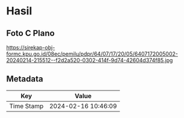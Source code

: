 # Hasil

## Foto C Plano

https://sirekap-obj-formc.kpu.go.id/08ec/pemilu/pdpr/64/07/17/20/05/6407172005002-20240214-215512--f2d2a520-0302-414f-9d74-42604d374f85.jpg


## Metadata

| Key        | Value               |
| ---------- | ------------------- |
| Time Stamp | 2024-02-16 10:46:09 |



